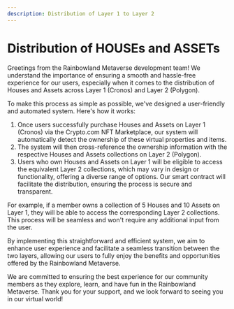 ```yaml
---
description: Distribution of Layer 1 to Layer 2
---
```


# Distribution of HOUSEs and ASSETs

Greetings from the Rainbowland Metaverse development team! We understand the importance of ensuring a smooth and hassle-free experience for our users, especially when it comes to the distribution of Houses and Assets across Layer 1 (Cronos) and Layer 2 (Polygon).

To make this process as simple as possible, we've designed a user-friendly and automated system. Here's how it works:

1. Once users successfully purchase Houses and Assets on Layer 1 (Cronos) via the Crypto.com NFT Marketplace, our system will automatically detect the ownership of these virtual properties and items.
2. The system will then cross-reference the ownership information with the respective Houses and Assets collections on Layer 2 (Polygon).
3. Users who own Houses and Assets on Layer 1 will be eligible to access the equivalent Layer 2 collections, which may vary in design or functionality, offering a diverse range of options. Our smart contract will facilitate the distribution, ensuring the process is secure and transparent.

For example, if a member owns a collection of 5 Houses and 10 Assets on Layer 1, they will be able to access the corresponding Layer 2 collections. This process will be seamless and won't require any additional input from the user.

By implementing this straightforward and efficient system, we aim to enhance user experience and facilitate a seamless transition between the two layers, allowing our users to fully enjoy the benefits and opportunities offered by the Rainbowland Metaverse.

We are committed to ensuring the best experience for our community members as they explore, learn, and have fun in the Rainbowland Metaverse. Thank you for your support, and we look forward to seeing you in our virtual world!
